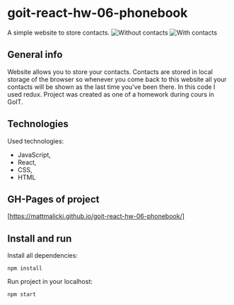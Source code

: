 # goit-react-hw-06-phonebook

A simple website to store contacts. ![Without contacts][picture1]
![With contacts][picture2]

## General info

Website allows you to store your contacts. Contacts are stored in local storage
of the browser so whenever you come back to this website all your contacts will
be shown as the last time you've been there. In this code I used redux. Project
was created as one of a homework during cours in GoIT.

## Technologies

Used technologies:

- JavaScript,
- React,
- CSS,
- HTML

## GH-Pages of project

[https://mattmalicki.github.io/goit-react-hw-06-phonebook/]

## Install and run

Install all dependencies:

```shell
npm install
```

Run project in your localhost:

```shell
npm start
```

[picture1]: ./images/picture1.png;
[picture2]: ./images/picture2.png;
